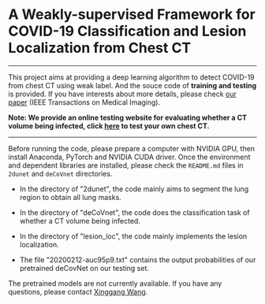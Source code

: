 # A Weakly-supervised Framework for COVID-19 Classification and Lesion Localization from Chest CT


<hr>

This project aims at providing a deep learning algorithm to detect COVID-19 from chest CT using weak label. And the souce code of **training and testing** is provided. If you have interests about more details, please check [our paper](http://doi.org/10.1109/TMI.2020.2995965) (IEEE Transactions on Medical Imaging). 


**Note: We provide an online testing website for evaluating whether a CT volume being infected, click [here](http://39.100.61.27) to test your own chest CT.**

<hr>

Before running the code, please prepare a computer with NVIDIA GPU, then install Anaconda, PyTorch and NVIDIA CUDA driver. Once the environment and dependent libraries are installed, please check the `README.md` files in `2dunet` and `deCoVnet` directories.

- In the directory of "2dunet", the code mainly aims to segment the lung region to obtain all lung masks.
- In the directory of "deCoVnet", the code does the classification task of whether a CT volume being infected.
- In the directory of "lesion\_loc", the code mainly implements the lesion localization.

- The file "20200212-auc95p9.txt" contains the output probabilities of our pretrained deCovNet on our testing set.

The pretrained models are not currently available. If you have any questions, please contact [Xinggang Wang](mailto:xgwang@hust.edu.cn).


